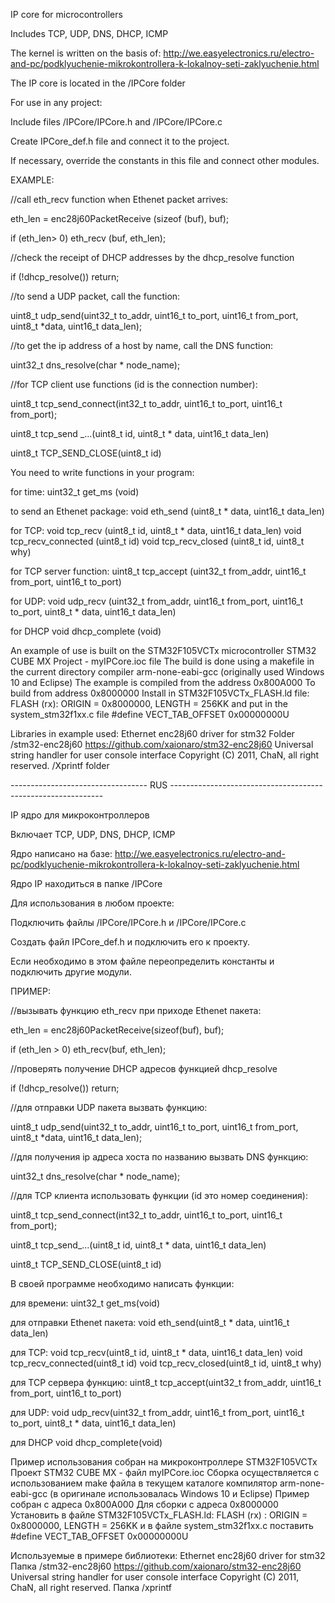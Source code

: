 IP core for microcontrollers

Includes TCP, UDP, DNS, DHCP, ICMP

The kernel is written on the basis of:
http://we.easyelectronics.ru/electro-and-pc/podklyuchenie-mikrokontrollera-k-lokalnoy-seti-zaklyuchenie.html

The IP core is located in the /IPCore folder

For use in any project:

Include files /IPCore/IPCore.h and /IPCore/IPCore.c

Create IPCore_def.h file and connect it to the project.

If necessary, override the constants in this file and connect other modules.




EXAMPLE:

//call eth_recv function when Ethenet packet arrives:

eth_len = enc28j60PacketReceive (sizeof (buf), buf);

if (eth_len> 0) eth_recv (buf, eth_len);


//check the receipt of DHCP addresses by the dhcp_resolve function

if (!dhcp_resolve()) return;

//to send a UDP packet, call the function:

uint8_t udp_send(uint32_t to_addr, uint16_t to_port, uint16_t from_port, uint8_t *data, uint16_t data_len);

//to get the ip address of a host by name, call the DNS function:

uint32_t dns_resolve(char * node_name);

//for TCP client use functions (id is the connection number):

uint8_t tcp_send_connect(int32_t to_addr, uint16_t to_port, uint16_t from_port);

uint8_t tcp_send _...(uint8_t id, uint8_t * data, uint16_t data_len)

uint8_t TCP_SEND_CLOSE(uint8_t id)




You need to write functions in your program:

for time:
uint32_t get_ms (void)

to send an Ethenet package:
void eth_send (uint8_t * data, uint16_t data_len)

for TCP:
void tcp_recv (uint8_t id, uint8_t * data, uint16_t data_len)
void tcp_recv_connected (uint8_t id)
void tcp_recv_closed (uint8_t id, uint8_t why)

for TCP server function:
uint8_t tcp_accept (uint32_t from_addr, uint16_t from_port, uint16_t to_port)

for UDP:
void udp_recv (uint32_t from_addr, uint16_t from_port, uint16_t to_port, uint8_t * data, uint16_t data_len)

for DHCP
void dhcp_complete (void)


An example of use is built on the STM32F105VCTx microcontroller
STM32 CUBE MX Project - myIPCore.ioc file
The build is done using a makefile in the current directory
compiler arm-none-eabi-gcc
(originally used Windows 10 and Eclipse)
The example is compiled from the address 0x800A000
To build from address 0x8000000
Install in STM32F105VCTx_FLASH.ld file:
FLASH (rx): ORIGIN = 0x8000000, LENGTH = 256KK
and put in the system_stm32f1xx.c file
#define VECT_TAB_OFFSET 0x00000000U

Libraries in example used:
Ethernet enc28j60 driver for stm32
Folder /stm32-enc28j60 https://github.com/xaionaro/stm32-enc28j60
Universal string handler for user console interface Copyright (C) 2011, ChaN, all right reserved.
/Xprintf folder



---------------------------------- RUS -------------------------------------------------------------

IP ядро для микроконтроллеров

Включает TCP, UDP, DNS, DHCP, ICMP

Ядро написано на базе:
http://we.easyelectronics.ru/electro-and-pc/podklyuchenie-mikrokontrollera-k-lokalnoy-seti-zaklyuchenie.html 

Ядро IP находиться в папке /IPCore

Для использования в любом проекте:

Подключить файлы /IPCore/IPCore.h и /IPCore/IPCore.с

Создать файл IPCore_def.h и подключить его к проекту. 

Если необходимо в этом файле переопределить константы и подключить другие модули.



ПРИМЕР:

//вызывать функцию eth_recv при приходе Ethenet пакета:

eth_len = enc28j60PacketReceive(sizeof(buf), buf);

if (eth_len > 0) eth_recv(buf, eth_len);

//проверять получение DHCP адресов функцией dhcp_resolve

if (!dhcp_resolve()) return;

//для отправки UDP пакета вызвать функцию: 

uint8_t udp_send(uint32_t to_addr, uint16_t to_port, uint16_t from_port, uint8_t *data, uint16_t data_len);

//для получения ip адреса хоста по названию вызвать DNS функцию:

uint32_t dns_resolve(char * node_name);

//для TCP клиента использовать функции (id это номер соединения):

uint8_t tcp_send_connect(int32_t to_addr, uint16_t to_port, uint16_t from_port);

uint8_t tcp_send_...(uint8_t id, uint8_t * data, uint16_t data_len)

uint8_t TCP_SEND_CLOSE(uint8_t id)



В своей программе необходимо написать функции:

для времени:
uint32_t get_ms(void)

для отправки Ethenet пакета:
void eth_send(uint8_t * data, uint16_t data_len)

для TCP:
void tcp_recv(uint8_t id, uint8_t * data, uint16_t data_len)
void tcp_recv_connected(uint8_t id)
void tcp_recv_closed(uint8_t id, uint8_t why)

для TCP сервера функцию:
uint8_t tcp_accept(uint32_t from_addr, uint16_t from_port, uint16_t to_port)

для UDP:
void udp_recv(uint32_t from_addr, uint16_t from_port, uint16_t to_port, uint8_t * data, uint16_t data_len)

для DHCP
void dhcp_complete(void)


Пример использования собран на микроконтроллере STM32F105VCTx
Проект STM32 CUBE MX - файл myIPCore.ioc
Сборка осуществляется с использованием make файла в текущем каталоге
компилятор arm-none-eabi-gcc
(в оригинале использовалась Windows 10 и Eclipse)
Пример собран с адреса 0x800A000
Для сборки с адреса 0x8000000
Установить в файле STM32F105VCTx_FLASH.ld: 
FLASH (rx)      : ORIGIN = 0x8000000, LENGTH = 256KK 
и в файле system_stm32f1xx.c поставить 
#define VECT_TAB_OFFSET  0x00000000U 

Используемые в примере библиотеки:
Ethernet enc28j60 driver for stm32
Папка /stm32-enc28j60 https://github.com/xaionaro/stm32-enc28j60
Universal string handler for user console interface Copyright (C) 2011, ChaN, all right reserved.
Папка /xprintf 




